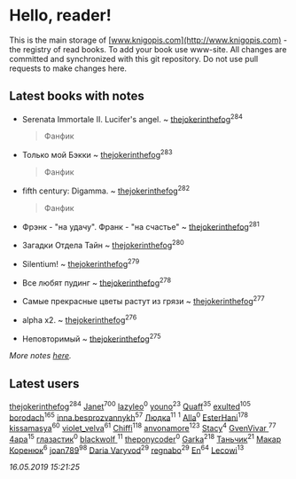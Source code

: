# Hello, reader!
This is the main storage of [www.knigopis.com](http://www.knigopis.com) - the registry of read books.
To add your book use www-site. All changes are committed and synchronized with this git repository.
Do not use pull requests to make changes here.


## Latest books with notes
* Serenata Immortale II. Lucifer's angel. ~ [thejokerinthefog](users/317/317244423-vkontakte)<sup>284</sup>
    > Фанфик

* Только мой Бэкки ~ [thejokerinthefog](users/317/317244423-vkontakte)<sup>283</sup>
    > Фанфик

* fifth century: Digamma. ~ [thejokerinthefog](users/317/317244423-vkontakte)<sup>282</sup>
    > Фанфик

* Фрэнк - "на удачу". Франк - "на счастье" ~ [thejokerinthefog](users/317/317244423-vkontakte)<sup>281</sup>

* Загадки Отдела Тайн ~ [thejokerinthefog](users/317/317244423-vkontakte)<sup>280</sup>

* Silentium! ~ [thejokerinthefog](users/317/317244423-vkontakte)<sup>279</sup>

* Все любят пудинг ~ [thejokerinthefog](users/317/317244423-vkontakte)<sup>278</sup>

* Самые прекрасные цветы растут из грязи ~ [thejokerinthefog](users/317/317244423-vkontakte)<sup>277</sup>

* alpha x2. ~ [thejokerinthefog](users/317/317244423-vkontakte)<sup>276</sup>

* Неповторимый ~ [thejokerinthefog](users/317/317244423-vkontakte)<sup>275</sup>


_More notes [here](latest_books_with_notes.md)._


## Latest users
[thejokerinthefog](users/317/317244423-vkontakte)<sup>284</sup> 
[Janet](users/108/108113656204404967440-google)<sup>700</sup> 
[lazyleo](users/116/116845519572391639637-google)<sup>0</sup> 
[youno](users/302/302928912-vkontakte)<sup>23</sup> 
[Quaff](users/122/12267158-vkontakte)<sup>35</sup> 
[exulted](users/100/100599204551896265722-google)<sup>105</sup> 
[borodach](users/157/15706320-vkontakte)<sup>165</sup> 
[inna.besprozvannykh](users/733/73323849-yandex)<sup>57</sup> 
[Людка](users/111/111038749-vkontakte)<sup>11</sup> 
[](users/114/114792281744850455512-google)<sup>1</sup> 
[Alla](users/103/103352250712959229257-google)<sup>0</sup> 
[EsterHani](users/305/30558181-vkontakte)<sup>178</sup> 
[kissamasya](users/684/68439978-vkontakte)<sup>60</sup> 
[violet_velva](users/116/116961712580551399099-google)<sup>61</sup> 
[Chiffi](users/105/105831994080785626680-google)<sup>118</sup> 
[anvonamore](users/595/5957175-vkontakte)<sup>123</sup> 
[Stacy](users/309/30902475-vkontakte)<sup>4</sup> 
[GvenVivar ](users/158/158266434925901-facebook)<sup>77</sup> 
[4apa](users/117/117392596378069249667-google)<sup>15</sup> 
[глазастик](users/115/115257673890455357280-google)<sup>0</sup> 
[blackwolf ](users/236/236639644-vkontakte)<sup>11</sup> 
[theponycoder](users/195/195144442-vkontakte)<sup>0</sup> 
[Garka](users/115/115753719718250012620-google)<sup>218</sup> 
[Таньчик](users/209/2096581563762610-facebook)<sup>21</sup> 
[Макар Коренюк](users/126/126368737-vkontakte)<sup>6</sup> 
[joan789](users/240/2401650-vkontakte)<sup>98</sup> 
[Daria Varyvod](users/829/829893410524253-facebook)<sup>29</sup> 
[regnabo](users/870/870059322-yandex)<sup>29</sup> 
[En](users/333/333646551-vkontakte)<sup>64</sup> 
[Lecowi](users/521/521873425-vkontakte)<sup>13</sup> 


_16.05.2019 15:21:25_
